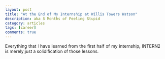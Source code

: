 ```yaml
---
layout: post
title: "At the End of My Internship at Willis Towers Watson"
description: aka 8 Months of Feeling Stupid
category: articles
tags: [career]
comments: true
---
```


<p align="justify">Everything that I have learned from the first half of my internship, INTERN2 is merely just a solidification of those lessons. </p>

